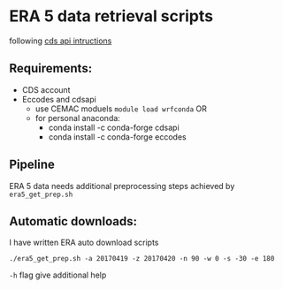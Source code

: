 # ERA 5 data retrieval scripts

following [cds api intructions](https://cds.climate.copernicus.eu/api-how-to)

## Requirements:

* CDS account
* Eccodes and cdsapi
  * use CEMAC moduels `module load wrfconda` OR
  * for personal anaconda:
    * conda install -c conda-forge cdsapi
    * conda install -c conda-forge eccodes

## Pipeline

ERA 5 data needs additional preprocessing steps achieved by `era5_get_prep.sh`

## Automatic downloads:

I have written ERA auto download scripts

` ./era5_get_prep.sh -a 20170419 -z 20170420 -n 90 -w 0 -s -30 -e 180 `

`-h` flag give additional help
